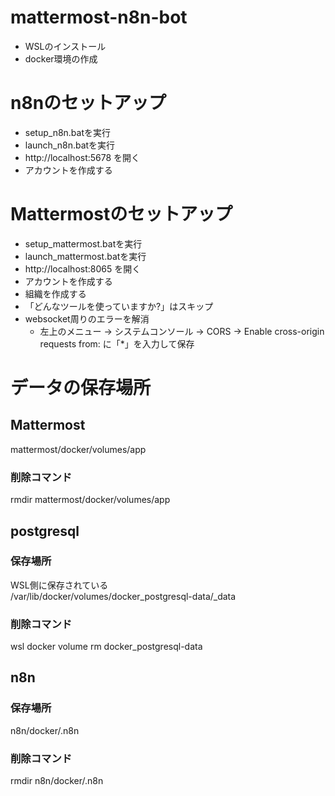 # mattermost-n8n-bot

- WSLのインストール
- docker環境の作成

# n8nのセットアップ
- setup_n8n.batを実行
- launch_n8n.batを実行
- http://localhost:5678 を開く
- アカウントを作成する

# Mattermostのセットアップ
- setup_mattermost.batを実行
- launch_mattermost.batを実行
- http://localhost:8065 を開く
- アカウントを作成する
- 組織を作成する
- 「どんなツールを使っていますか?」はスキップ
- websocket周りのエラーを解消
    - 左上のメニュー → システムコンソール → CORS → Enable cross-origin requests from: に「*」を入力して保存

# データの保存場所
## Mattermost
mattermost/docker/volumes/app
### 削除コマンド
rmdir mattermost/docker/volumes/app

## postgresql
### 保存場所
WSL側に保存されている \
/var/lib/docker/volumes/docker_postgresql-data/_data
### 削除コマンド
wsl docker volume rm docker_postgresql-data

## n8n
### 保存場所
n8n/docker/.n8n
### 削除コマンド
rmdir n8n/docker/.n8n
